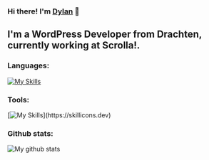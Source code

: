 ### Hi there! I'm [Dylan](https://dylaneckhart.netlify.app) 👋 

## I'm a WordPress Developer from Drachten, currently working at Scrolla!.

### Languages:

[![My Skills](https://skillicons.dev/icons?i=html,css,tailwind,js,php,python)](https://skillicons.dev)

### Tools:

[![My Skills](https://skillicons.dev/icons?i=vscode,wordpress,git,figma,)](https://skillicons.dev)

### Github stats:

<img align="center" src="https://github-readme-stats.vercel.app/api?username=dylaneckhart&show_icons=true&theme=radical" alt="My github stats" />
